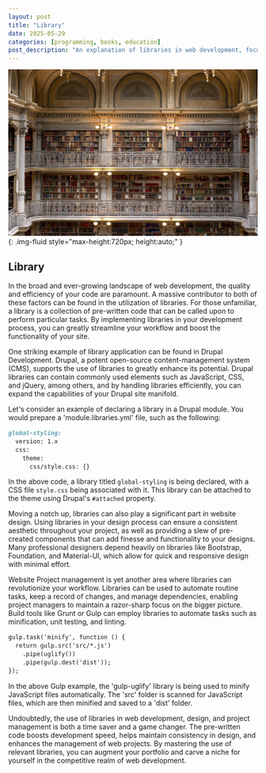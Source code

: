 ```yaml
---
layout: post
title: "Library"
date: 2025-05-29
categories: [programming, books, education]
post_description: "An explanation of libraries in web development, focusing on their use in Drupal, design, and project management to streamline workflows and enhance functionality."
---
```


![Image](/assets/g79a51679a4510558fe3aa2e6368f3d2b98416dc1693745fe1a31b389fa47d0a5b07bd7f945fc9defb5c6f6d6c279bf1f1db64c22cc5c05481a5fec87fef85096_1280.jpg){: .img-fluid style="max-height:720px; height:auto;" }

## Library

In the broad and ever-growing landscape of web development, the quality and efficiency of your code are paramount. A massive contributor to both of these factors can be found in the utilization of libraries. For those unfamiliar, a library is a collection of pre-written code that can be called upon to perform particular tasks. By implementing libraries in your development process, you can greatly streamline your workflow and boost the functionality of your site.

One striking example of library application can be found in Drupal Development. Drupal, a potent open-source content-management system (CMS), supports the use of libraries to greatly enhance its potential. Drupal libraries can contain commonly used elements such as JavaScript, CSS, and jQuery, among others, and by handling libraries efficiently, you can expand the capabilities of your Drupal site manifold.

Let's consider an example of declaring a library in a Drupal module. You would prepare a 'module.libraries.yml' file, such as the following:

```markdown
global-styling:
  version: 1.x
  css:
    theme: 
      css/style.css: {}
```

In the above code, a library titled `global-styling` is being declared, with a CSS file `style.css` being associated with it. This library can be attached to the theme using Drupal's `#attached` property.

Moving a notch up, libraries can also play a significant part in website design. Using libraries in your design process can ensure a consistent aesthetic throughout your project, as well as providing a slew of pre-created components that can add finesse and functionality to your designs. Many professional designers depend heavily on libraries like Bootstrap, Foundation, and Material-UI, which allow for quick and responsive design with minimal effort.

Website Project management is yet another area where libraries can revolutionize your workflow. Libraries can be used to automate routine tasks, keep a record of changes, and manage dependencies, enabling project managers to maintain a razor-sharp focus on the bigger picture. Build tools like Grunt or Gulp can employ libraries to automate tasks such as minification, unit testing, and linting.

```markdown
gulp.task('minify', function () {
  return gulp.src('src/*.js')
    .pipe(uglify())
    .pipe(gulp.dest('dist'));
});
```

In the above Gulp example, the 'gulp-uglify' library is being used to minify JavaScript files automatically. The 'src' folder is scanned for JavaScript files, which are then minified and saved to a 'dist' folder.

Undoubtedly, the use of libraries in web development, design, and project management is both a time saver and a game changer. The pre-written code boosts development speed, helps maintain consistency in design, and enhances the management of web projects. By mastering the use of relevant libraries, you can augment your portfolio and carve a niche for yourself in the competitive realm of web development.
